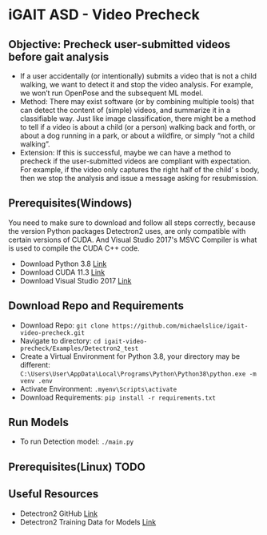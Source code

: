 # iGAIT ASD - Video Precheck

## Objective: Precheck user-submitted videos before gait analysis 

- If a user accidentally (or intentionally) submits a video that is not a child walking, we want to detect it and stop the video analysis. For example, we won’t run OpenPose and the subsequent ML model. 
- Method: There may exist software (or by combining multiple tools) that can detect the content of (simple) videos, and summarize it in a classifiable way. Just like image classification, there might be a method to tell if a video is about a child (or a person) walking back and forth, or about a dog running in a park, or about a wildfire, or simply “not a child walking”. 
- Extension: If this is successful, maybe we can have a method to precheck if the user-submitted videos are compliant with expectation. For example, if the video only captures the right half of the child’ s body, then we stop the analysis and issue a message asking for resubmission. 

## Prerequisites(Windows)
You need to make sure to download and follow all steps correctly, because the version Python packages Detectron2 uses, are only compatible with certain versions of CUDA. And Visual Studio 2017's MSVC Compiler is what is used to compile the CUDA C++ code.
- Download Python 3.8 [Link](https://www.python.org/downloads/release/python-380/)
- Download CUDA 11.3 [Link](https://developer.nvidia.com/cuda-11.3.0-download-archive?target_os=Windows&target_arch=x86_64&target_version=10&target_type=exe_local)
- Download Visual Studio 2017 [Link](https://quasar.ugent.be/files/doc/cuda-msvc-compatibility.html) 
## Download Repo and Requirements
- Download Repo: `git clone https://github.com/michaelslice/igait-video-precheck.git`
- Navigate to directory: `cd igait-video-precheck/Examples/Detectron2_test`
- Create a Virtual Environment for Python 3.8, your directory may be different: `C:\Users\User\AppData\Local\Programs\Python\Python38\python.exe -m venv .env`
- Activate Environment: `.myenv\Scripts\activate`
- Download Requirements: `pip install -r requirements.txt`

## Run Models
- To run Detection model: `./main.py`

## Prerequisites(Linux) TODO

## Useful Resources
- Detectron2 GitHub [Link](https://github.com/facebookresearch/Detectron2)
- Detectron2 Training Data for Models [Link](https://github.com/facebookresearch/detectron2/blob/main/MODEL_ZOO.md)

